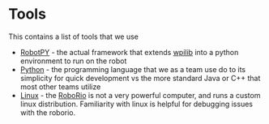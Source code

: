 # Tools

This contains a list of tools that we use
- [RobotPY](./robotpy.md) - the actual framework that extends [wpilib](./wpilib.md) into a python environment to run on the robot
- [Python](python/README.md) - the programming language that we as a team use do to its simplicity for quick development vs the more standard Java or C++ that most other teams utilize
- [Linux](./linux.md) - the [RoboRio](hardware/roborio.md) is not a very powerful computer, and runs a custom linux distribution. Familiarity with linux is helpful for debugging issues with the roborio. 